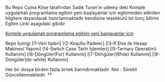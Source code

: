 Bu Repo Cuma Köse tarafından Sadık Turan'ın 
udemy deki 
Komple uygulamalı programlama egitimi yeni başlayanlar için egitiminden edinilen bilgilere dayanılarak hazırlanmaktadır
kendisine teşekkürü bir borç bilirim
Egitim Linki aşagıdaki gibidir

<a href="https://www.udemy.com/course/komple-uygulamali-programlama-egitimi-yeni-baslayanlar" target="_blank">Komple uygulamalı programlama egitimi yeni başlayanlar için</a>



Repo İçerigi
[!1-Veri tipleri]
[!2-Koşullu İfadeler]
[!3-İf Else ile Hesap Makinesi Yapımı]
[!4-Switch Case Tarih İşlemleri]
[!5-Ternary Operatörü Kullanımı]
[!6-Döngüler(For) Kullanımı]
[!7-Döngüler(While) Kullanımı]
[!8-Döngüler(do-while) Kullanımı]



Her bir dosya birden fazla örnek barındırmaktadır.
Not : Sürekli Güncellenmektedir.
**
